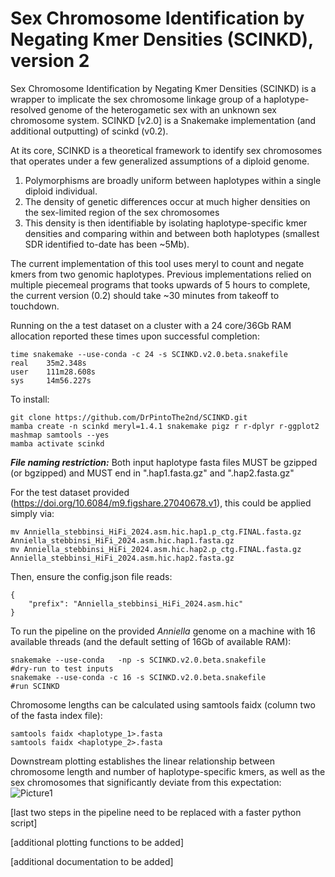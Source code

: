 # Sex Chromosome Identification by Negating Kmer Densities (SCINKD), version 2
Sex Chromosome Identification by Negating Kmer Densities (SCINKD) is a wrapper to implicate the sex chromosome linkage group of a haplotype-resolved genome of the heterogametic sex with an unknown sex chromosome system.
SCINKD [v2.0] is a Snakemake implementation (and additional outputting) of scinkd (v0.2).

At its core, SCINKD is a theoretical framework to identify sex chromosomes that operates under a few generalized assumptions of a diploid genome.
  1. Polymorphisms are broadly uniform between haplotypes within a single diploid individual.
  2. The density of genetic differences occur at much higher densities on the sex-limited region of the sex chromosomes
  3. This density is then identifiable by isolating haplotype-specific kmer densities and comparing within and between both haplotypes (smallest SDR identified to-date has been ~5Mb).

The current implementation of this tool uses meryl to count and negate kmers from two genomic haplotypes.
Previous implementations relied on multiple piecemeal programs that tooks upwards of 5 hours to complete, the current version (0.2) should take ~30 minutes from takeoff to touchdown.

Running on the a test dataset on a cluster with a 24 core/36Gb RAM allocation reported these times upon successful completion:
```
time snakemake --use-conda -c 24 -s SCINKD.v2.0.beta.snakefile
real    35m2.348s
user    111m28.608s
sys     14m56.227s
```

To install:
```
git clone https://github.com/DrPintoThe2nd/SCINKD.git
mamba create -n scinkd meryl=1.4.1 snakemake pigz r r-dplyr r-ggplot2 mashmap samtools --yes
mamba activate scinkd 
```

_**File naming restriction:**_ Both input haplotype fasta files MUST be gzipped (or bgzipped) and MUST end in ".hap1.fasta.gz" and ".hap2.fasta.gz"

For the test dataset provided (https://doi.org/10.6084/m9.figshare.27040678.v1), this could be applied simply via:
```
mv Anniella_stebbinsi_HiFi_2024.asm.hic.hap1.p_ctg.FINAL.fasta.gz Anniella_stebbinsi_HiFi_2024.asm.hic.hap1.fasta.gz
mv Anniella_stebbinsi_HiFi_2024.asm.hic.hap2.p_ctg.FINAL.fasta.gz Anniella_stebbinsi_HiFi_2024.asm.hic.hap2.fasta.gz
```
Then, ensure the config.json file reads:
```
{
	"prefix": "Anniella_stebbinsi_HiFi_2024.asm.hic"
}
```
To run the pipeline on the provided _Anniella_ genome on a machine with 16 available threads (and the default setting of 16Gb of available RAM):
```
snakemake --use-conda   -np -s SCINKD.v2.0.beta.snakefile          #dry-run to test inputs
snakemake --use-conda -c 16 -s SCINKD.v2.0.beta.snakefile          #run SCINKD
```
Chromosome lengths can be calculated using samtools faidx (column two of the fasta index file):
```
samtools faidx <haplotype_1>.fasta
samtools faidx <haplotype_2>.fasta
```


Downstream plotting establishes the linear relationship between chromosome length and number of haplotype-specific kmers, as well as the sex chromosomes that significantly deviate from this expectation:
![Picture1](https://github.com/user-attachments/assets/0ea3de57-055d-46b3-8a85-a8ec2e7da77e)

[last two steps in the pipeline need to be replaced with a faster python script]

[additional plotting functions to be added]

[additional documentation to be added] 
